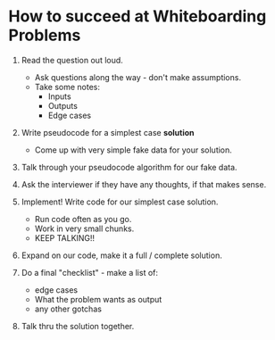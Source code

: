 # How to succeed at Whiteboarding Problems

1. Read the question out loud.
    - Ask questions along the way - don't make assumptions.
    - Take some notes:
        - Inputs
        - Outputs
        - Edge cases

2. Write pseudocode for a simplest case **solution**
    - Come up with very simple fake data  for your solution.

3. Talk through your pseudocode algorithm for our fake data.

4. Ask the interviewer if they have any thoughts, if that makes sense.

5. Implement! Write code for our simplest case solution.
    - Run code often as you go.
    - Work in very small chunks.
    - KEEP TALKING!!

6. Expand on our code, make it a full / complete solution.

7. Do a final "checklist" - make a list of:
    - edge cases
    - What the problem wants as output
    - any other gotchas

8. Talk thru the solution together.